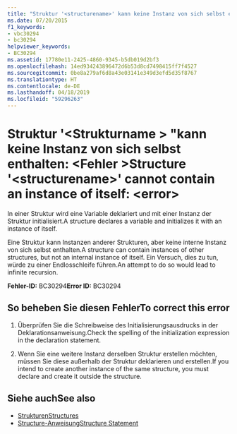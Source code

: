 ```yaml
---
title: "Struktur '<structurename>' kann keine Instanz von sich selbst enthalten: <error>"
ms.date: 07/20/2015
f1_keywords:
- vbc30294
- bc30294
helpviewer_keywords:
- BC30294
ms.assetid: 17780e11-2425-4860-9345-b5db019d2bf3
ms.openlocfilehash: 14ed934243896472d6b53d8cd7498415ff7f4527
ms.sourcegitcommit: 0be8a279af6d8a43e03141e349d3efd5d35f8767
ms.translationtype: HT
ms.contentlocale: de-DE
ms.lasthandoff: 04/18/2019
ms.locfileid: "59296263"
---
```

# <a name="structure-structurename-cannot-contain-an-instance-of-itself-error"></a><span data-ttu-id="ca9c9-102">Struktur '\<Strukturname > "kann keine Instanz von sich selbst enthalten: \<Fehler ></span><span class="sxs-lookup"><span data-stu-id="ca9c9-102">Structure '\<structurename>' cannot contain an instance of itself: \<error></span></span>
<span data-ttu-id="ca9c9-103">In einer Struktur wird eine Variable deklariert und mit einer Instanz der Struktur initialisiert.</span><span class="sxs-lookup"><span data-stu-id="ca9c9-103">A structure declares a variable and initializes it with an instance of itself.</span></span>  
  
 <span data-ttu-id="ca9c9-104">Eine Struktur kann Instanzen anderer Strukturen, aber keine interne Instanz von sich selbst enthalten.</span><span class="sxs-lookup"><span data-stu-id="ca9c9-104">A structure can contain instances of other structures, but not an internal instance of itself.</span></span> <span data-ttu-id="ca9c9-105">Ein Versuch, dies zu tun, würde zu einer Endlosschleife führen.</span><span class="sxs-lookup"><span data-stu-id="ca9c9-105">An attempt to do so would lead to infinite recursion.</span></span>  
  
 <span data-ttu-id="ca9c9-106">**Fehler-ID:** BC30294</span><span class="sxs-lookup"><span data-stu-id="ca9c9-106">**Error ID:** BC30294</span></span>  
  
## <a name="to-correct-this-error"></a><span data-ttu-id="ca9c9-107">So beheben Sie diesen Fehler</span><span class="sxs-lookup"><span data-stu-id="ca9c9-107">To correct this error</span></span>  
  
1. <span data-ttu-id="ca9c9-108">Überprüfen Sie die Schreibweise des Initialisierungsausdrucks in der Deklarationsanweisung.</span><span class="sxs-lookup"><span data-stu-id="ca9c9-108">Check the spelling of the initialization expression in the declaration statement.</span></span>  
  
2. <span data-ttu-id="ca9c9-109">Wenn Sie eine weitere Instanz derselben Struktur erstellen möchten, müssen Sie diese außerhalb der Struktur deklarieren und erstellen.</span><span class="sxs-lookup"><span data-stu-id="ca9c9-109">If you intend to create another instance of the same structure, you must declare and create it outside the structure.</span></span>  
  
## <a name="see-also"></a><span data-ttu-id="ca9c9-110">Siehe auch</span><span class="sxs-lookup"><span data-stu-id="ca9c9-110">See also</span></span>

- [<span data-ttu-id="ca9c9-111">Strukturen</span><span class="sxs-lookup"><span data-stu-id="ca9c9-111">Structures</span></span>](../../visual-basic/programming-guide/language-features/data-types/structures.md)
- [<span data-ttu-id="ca9c9-112">Structure-Anweisung</span><span class="sxs-lookup"><span data-stu-id="ca9c9-112">Structure Statement</span></span>](../../visual-basic/language-reference/statements/structure-statement.md)
